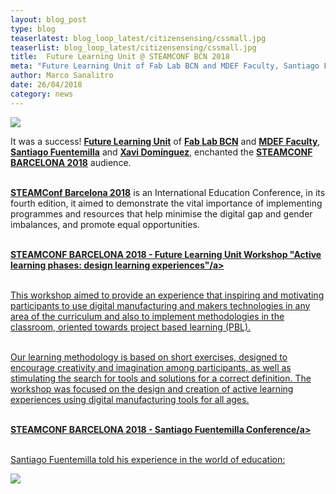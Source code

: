 ```yaml
---
layout: blog_post
type: blog
teaserlatest: blog_loop_latest/citizensensing/cssmall.jpg
teaserlist: blog_loop_latest/citizensensing/cssmall.jpg
title:  Future Learning Unit @ STEAMCONF BCN 2018
meta: "Future Learning Unit of Fab Lab BCN and MDEF Faculty, Santiago Fuentemilla and Xavi Domínguez, enchanted the STEAMCONF BARCELONA 2018' audience."
author: Marco Sanalitro
date: 26/04/2018 
category: news
---
```


<img src= "http://www.fablabbcn.org/img/blog/blog_loop_latest/citizensensing/cs1.jpg" align="middle"> 
<br>

It was a success! <strong><a href="http://making-sense.eu/">Future Learning Unit</a></strong> of <strong><a href="http://making-sense.eu/">Fab Lab BCN</a></strong> and <strong><a href="http://making-sense.eu/">MDEF Faculty</a></strong>, <strong><a href="http://making-sense.eu/">Santiago Fuentemilla</a></strong> and <strong><a href="http://making-sense.eu/">Xavi Domínguez</a></strong>, enchanted the <strong><a href="http://making-sense.eu/">STEAMCONF BARCELONA 2018</a></strong> audience. <br><br>

<strong><a href="http://making-sense.eu/">STEAMConf Barcelona 2018</a></strong> is an International Education Conference, in its fourth edition, it aimed to demonstrate the vital importance of implementing programmes and resources that help minimise the digital gap and gender imbalances, and promote equal opportunities. <br><br>

<strong><a href="http://making-sense.eu/">STEAMCONF BARCELONA 2018 - Future Learning Unit Workshop "Active learning phases: design learning experiences"/a></strong><br><br>

This workshop aimed to provide an experience that inspiring and motivating participants to use digital manufacturing and makers technologies in any area of the curriculum and also to implement methodologies in the classroom, oriented towards project based learning (PBL).<br><br>

Our learning methodology is based on short exercises, designed to encourage creativity and imagination among participants, as well as stimulating the search for tools and solutions for a correct definition. The workshop was focused on the design and creation of active learning experiences using digital manufacturing tools for all ages.<br><br>

<strong><a href="http://making-sense.eu/">STEAMCONF BARCELONA 2018 - Santiago Fuentemilla Conference/a></strong><br><br>

Santiago Fuentemilla told his experience in the world of education: 

<img src= "http://www.fablabbcn.org/img/blog/blog_loop_latest/citizensensing/cs2.jpg" align="middle"> 
<br>




